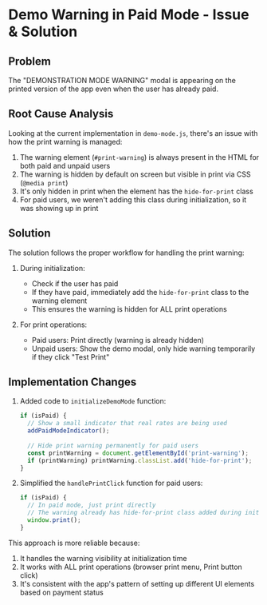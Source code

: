 # Demo Warning in Paid Mode - Issue & Solution

## Problem
The "DEMONSTRATION MODE WARNING" modal is appearing on the printed version of the app even when the user has already paid.

## Root Cause Analysis

Looking at the current implementation in `demo-mode.js`, there's an issue with how the print warning is managed:

1. The warning element (`#print-warning`) is always present in the HTML for both paid and unpaid users
2. The warning is hidden by default on screen but visible in print via CSS (`@media print`)
3. It's only hidden in print when the element has the `hide-for-print` class
4. For paid users, we weren't adding this class during initialization, so it was showing up in print

## Solution

The solution follows the proper workflow for handling the print warning:

1. During initialization:
   - Check if the user has paid
   - If they have paid, immediately add the `hide-for-print` class to the warning element
   - This ensures the warning is hidden for ALL print operations

2. For print operations:
   - Paid users: Print directly (warning is already hidden)
   - Unpaid users: Show the demo modal, only hide warning temporarily if they click "Test Print"

## Implementation Changes

1. Added code to `initializeDemoMode` function:
   ```javascript
   if (isPaid) {
     // Show a small indicator that real rates are being used
     addPaidModeIndicator();
     
     // Hide print warning permanently for paid users
     const printWarning = document.getElementById('print-warning');
     if (printWarning) printWarning.classList.add('hide-for-print');
   }
   ```

2. Simplified the `handlePrintClick` function for paid users:
   ```javascript
   if (isPaid) {
     // In paid mode, just print directly
     // The warning already has hide-for-print class added during initialization
     window.print();
   }
   ```

This approach is more reliable because:
1. It handles the warning visibility at initialization time
2. It works with ALL print operations (browser print menu, Print button click)
3. It's consistent with the app's pattern of setting up different UI elements based on payment status
